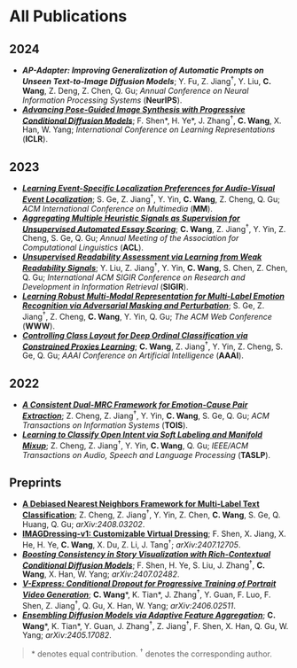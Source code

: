 # All Publications

## 2024

- ***AP-Adapter: Improving Generalization of Automatic Prompts on Unseen Text-to-Image Diffusion Models***; Y. Fu, Z. Jiang<sup>†</sup>, Y. Liu, **C. Wang**, Z. Deng, Z. Chen, Q. Gu; *Annual Conference on Neural Information Processing Systems* (**NeurIPS**).
- [***Advancing Pose-Guided Image Synthesis with Progressive Conditional Diffusion Models***](https://doi.org/10.48550/arXiv.2310.06313); F. Shen\*, H. Ye\*, J. Zhang<sup>†</sup>, **C. Wang**, X. Han, W. Yang; *International Conference on Learning Representations* (**ICLR**).

## 2023

- [***Learning Event-Specific Localization Preferences for Audio-Visual Event Localization***](https://doi.org/10.1145/3581783.3612506); S. Ge, Z. Jiang<sup>†</sup>, Y. Yin, **C. Wang**, Z. Cheng, Q. Gu; *ACM International Conference on Multimedia* (**MM**).
- [***Aggregating Multiple Heuristic Signals as Supervision for Unsupervised Automated Essay Scoring***](https://aclanthology.org/2023.acl-long.782/); **C. Wang**, Z. Jiang<sup>†</sup>, Y. Yin, Z. Cheng, S. Ge, Q. Gu; *Annual Meeting of the Association for Computational Linguistics* (**ACL**).
- [***Unsupervised Readability Assessment via Learning from Weak Readability Signals***](https://dl.acm.org/doi/10.1145/3539618.3591695); Y. Liu, Z. Jiang<sup>†</sup>, Y. Yin, **C. Wang**, S. Chen, Z. Chen, Q. Gu; *International ACM SIGIR Conference on Research and Development in Information Retrieval* (**SIGIR**).
- [***Learning Robust Multi-Modal Representation for Multi-Label Emotion Recognition via Adversarial Masking and Perturbation***](https://doi.org/10.1145/3543507.3583258); S. Ge, Z. Jiang<sup>†</sup>, Z. Cheng, **C. Wang**, Y. Yin, Q. Gu; *The ACM Web Conference* (**WWW**).
- [***Controlling Class Layout for Deep Ordinal Classification via Constrained Proxies Learning***](https://doi.org/10.1609/aaai.v37i2.25345); **C. Wang**, Z. Jiang<sup>†</sup>, Y. Yin, Z. Cheng, S. Ge, Q. Gu; *AAAI Conference on Artificial Intelligence* (**AAAI**).

## 2022

- [***A Consistent Dual-MRC Framework for Emotion-Cause Pair Extraction***](https://doi.org/10.1145/3558548); Z. Cheng, Z. Jiang<sup>†</sup>, Y. Yin, **C. Wang**, S. Ge, Q. Gu; *ACM Transactions on Information Systems* (**TOIS**).
- [***Learning to Classify Open Intent via Soft Labeling and Manifold Mixup***](https://doi.org/10.1109/TASLP.2022.3145308); Z. Cheng, Z. Jiang<sup>†</sup>, Y. Yin, **C. Wang**, Q. Gu; *IEEE/ACM Transactions on Audio, Speech and Language Processing* (**TASLP**).

## Preprints

- [**A Debiased Nearest Neighbors Framework for Multi-Label Text Classification**](); Z. Cheng, Z. Jiang<sup>†</sup>, Y. Yin, Z. Chen, **C. Wang**, S. Ge, Q. Huang, Q. Gu; *arXiv:2408.03202*.
- [**IMAGDressing-v1: Customizable Virtual Dressing**](https://arxiv.org/abs/2407.12705); F. Shen, X. Jiang, X. He, H. Ye, **C. Wang**, X. Du, Z. Li, J. Tang<sup>†</sup>; *arXiv:2407.12705*.
- [***Boosting Consistency in Story Visualization with Rich-Contextual Conditional Diffusion Models***](https://arxiv.org/abs/2407.02482); F. Shen, H. Ye, S. Liu, J. Zhang<sup>†</sup>, **C. Wang**, X. Han, W. Yang; *arXiv:2407.02482*.
- [***V-Express: Conditional Dropout for Progressive Training of Portrait Video Generation***](https://arxiv.org/abs/2406.02511); **C. Wang**\*, K. Tian\*, J. Zhang<sup>†</sup>, Y. Guan, F. Luo, F. Shen, Z. Jiang<sup>†</sup>, Q. Gu, X. Han, W. Yang; *arXiv:2406.02511*.
- [***Ensembling Diffusion Models via Adaptive Feature Aggregation***](https://arxiv.org/abs/2405.17082); **C. Wang**\*, K. Tian\*, Y. Guan, J. Zhang<sup>†</sup>, Z. Jiang<sup>†</sup>, F. Shen, X. Han, Q. Gu, W. Yang; *arXiv:2405.17082*.

> \* denotes equal contribution. <sup>†</sup> denotes the corresponding author.
